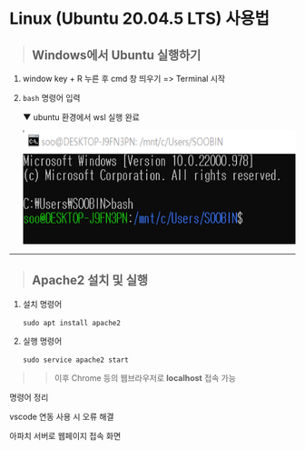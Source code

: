 # Linux (Ubuntu 20.04.5 LTS) 사용법

>## Windows에서 Ubuntu 실행하기
1.  window key + R 누른 후 cmd 창 띄우기 => Terminal 시작
2. `bash` 명령어 입력

    ▼ ubuntu 환경에서 wsl 실행 완료
    
    <img src="Linux/../bash.png" width="500" height="200" > 
    
---

>## Apache2 설치 및 실행
1. 설치 명령어

    `sudo apt install apache2`
2. 실행 명령어

    `sudo service apache2 start`

>> 이후 Chrome 등의 웹브라우저로 **localhost** 접속 가능

명령어 정리

vscode 연동 사용 시 오류 해결

아파치 서버로 웹페이지 접속 화면
